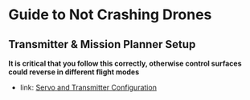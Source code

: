 # Guide to Not Crashing Drones
## Transmitter & Mission Planner Setup
**It is critical that you follow this correctly, otherwise control surfaces could reverse in different flight modes**
- link: [Servo and Transmitter Configuration](http://ardupilot.org/plane/docs/reversing-servos-and-setting-normalelevon-mode.html)